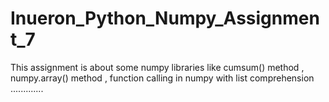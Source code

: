 # Inueron_Python_Numpy_Assignment_7
This assignment is about some numpy libraries like cumsum() method , numpy.array() method , function calling in numpy with list comprehension .............
